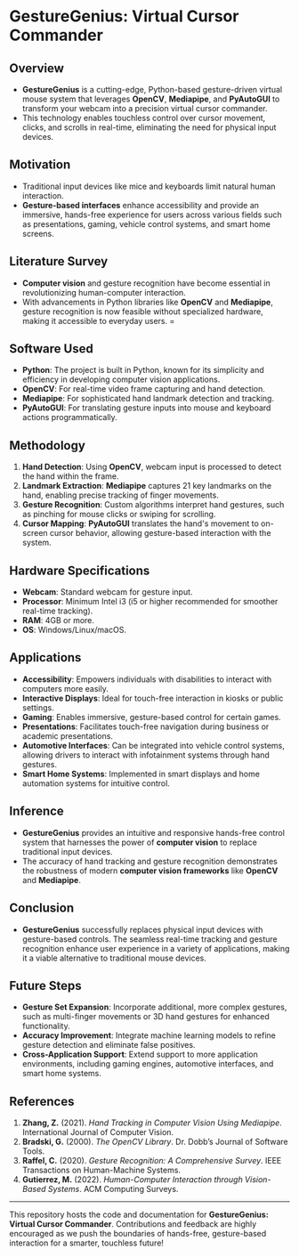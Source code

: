 # GestureGenius: Virtual Cursor Commander

## Overview
- **GestureGenius** is a cutting-edge, Python-based gesture-driven virtual mouse system that leverages **OpenCV**, **Mediapipe**, and **PyAutoGUI** to transform your webcam into a precision virtual cursor commander.
- This technology enables touchless control over cursor movement, clicks, and scrolls in real-time, eliminating the need for physical input devices.

## Motivation
- Traditional input devices like mice and keyboards limit natural human interaction.
- **Gesture-based interfaces** enhance accessibility and provide an immersive, hands-free experience for users across various fields such as presentations, gaming, vehicle control systems, and smart home screens.

## Literature Survey
- **Computer vision** and gesture recognition have become essential in revolutionizing human-computer interaction.
- With advancements in Python libraries like **OpenCV** and **Mediapipe**, gesture recognition is now feasible without specialized hardware, making it accessible to everyday users.
=
## Software Used
- **Python**: The project is built in Python, known for its simplicity and efficiency in developing computer vision applications.
- **OpenCV**: For real-time video frame capturing and hand detection.
- **Mediapipe**: For sophisticated hand landmark detection and tracking.
- **PyAutoGUI**: For translating gesture inputs into mouse and keyboard actions programmatically.

## Methodology
1. **Hand Detection**: Using **OpenCV**, webcam input is processed to detect the hand within the frame.
2. **Landmark Extraction**: **Mediapipe** captures 21 key landmarks on the hand, enabling precise tracking of finger movements.
3. **Gesture Recognition**: Custom algorithms interpret hand gestures, such as pinching for mouse clicks or swiping for scrolling.
4. **Cursor Mapping**: **PyAutoGUI** translates the hand's movement to on-screen cursor behavior, allowing gesture-based interaction with the system.

## Hardware Specifications
- **Webcam**: Standard webcam for gesture input.
- **Processor**: Minimum Intel i3 (i5 or higher recommended for smoother real-time tracking).
- **RAM**: 4GB or more.
- **OS**: Windows/Linux/macOS.

## Applications
- **Accessibility**: Empowers individuals with disabilities to interact with computers more easily.
- **Interactive Displays**: Ideal for touch-free interaction in kiosks or public settings.
- **Gaming**: Enables immersive, gesture-based control for certain games.
- **Presentations**: Facilitates touch-free navigation during business or academic presentations.
- **Automotive Interfaces**: Can be integrated into vehicle control systems, allowing drivers to interact with infotainment systems through hand gestures.
- **Smart Home Systems**: Implemented in smart displays and home automation systems for intuitive control.

## Inference
- **GestureGenius** provides an intuitive and responsive hands-free control system that harnesses the power of **computer vision** to replace traditional input devices.
- The accuracy of hand tracking and gesture recognition demonstrates the robustness of modern **computer vision frameworks** like **OpenCV** and **Mediapipe**.

## Conclusion
- **GestureGenius** successfully replaces physical input devices with gesture-based controls. The seamless real-time tracking and gesture recognition enhance user experience in a variety of applications, making it a viable alternative to traditional mouse devices.

## Future Steps
- **Gesture Set Expansion**: Incorporate additional, more complex gestures, such as multi-finger movements or 3D hand gestures for enhanced functionality.
- **Accuracy Improvement**: Integrate machine learning models to refine gesture detection and eliminate false positives.
- **Cross-Application Support**: Extend support to more application environments, including gaming engines, automotive interfaces, and smart home systems.

## References
1. **Zhang, Z.** (2021). *Hand Tracking in Computer Vision Using Mediapipe*. International Journal of Computer Vision.
2. **Bradski, G.** (2000). *The OpenCV Library*. Dr. Dobb’s Journal of Software Tools.
3. **Raffel, C.** (2020). *Gesture Recognition: A Comprehensive Survey*. IEEE Transactions on Human-Machine Systems.
4. **Gutierrez, M.** (2022). *Human-Computer Interaction through Vision-Based Systems*. ACM Computing Surveys.

---
This repository hosts the code and documentation for **GestureGenius: Virtual Cursor Commander**. Contributions and feedback are highly encouraged as we push the boundaries of hands-free, gesture-based interaction for a smarter, touchless future!
